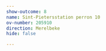 ```yaml
---
show-outcome: 8
name: Sint-Pietersstation perron 10
ov-number: 205910
direction: Merelbeke
hide: false

---
```

